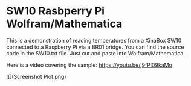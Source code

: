 # SW10 Rasbperry Pi Wolfram/Mathematica

This is a demonstration of reading temperatures from a XinaBox SW10 connected to a Raspberry Pi via a BR01 bridge.
You can find the source code in the SW10.txt file. Just cut and paste into Wolfram/Mathematica.

Here is a video covering the sample: https://youtu.be/j9fPl09kaMo

![](Screenshot Plot.png)
